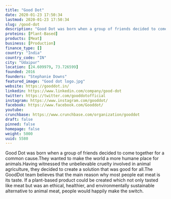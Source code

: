 ```yaml
---
title: "Good Dot"
date: 2020-01-23 17:50:34
lastmod: 2020-01-23 17:50:34
slug: /good-dot
description: "Good Dot was born when a group of friends decided to come together for a common cause.They wanted to make the world a more humane place for animals.Having witnessed the unbelievable cruelty involved in animal agriculture, they decided to create a solution that was good for all.The GoodDot team believes that the main reason why most people eat meat is its taste. If a plant-based product could be created which not only tasted like meat but was an ethical, healthier, and environmentally sustainable alternative to animal meat, people would happily make the switch."
proteins: [Plant-Based]
products: [Meat]
business: [Production]
finance_type: []
country: "India"
country_code: "IN"
city: "Udaipur"
location: [24.609979, 73.726599]
founded: 2016
founders: "Stephanie Downs"
featured_image: "Good dot logo.jpg"
website: https://gooddot.in/
linkedin: https://www.linkedin.com/company/good-dot
twitter: https://twitter.com/gooddotofficial
instagram: https://www.instagram.com/gooddot/
facebook: https://www.facebook.com/Gooddot/
youtube: 
crunchbase: https://www.crunchbase.com/organization/gooddot
draft: false
pinned: false
homepage: false
weight: 5000
uuid: 5580
---
```

Good Dot was born when a group of friends decided to come together for a common cause.They wanted to make the world a more humane place for animals.Having witnessed the unbelievable cruelty involved in animal agriculture, they decided to create a solution that was good for all.The GoodDot team believes that the main reason why most people eat meat is its taste. If a plant-based product could be created which not only tasted like meat but was an ethical, healthier, and environmentally sustainable alternative to animal meat, people would happily make the switch.
